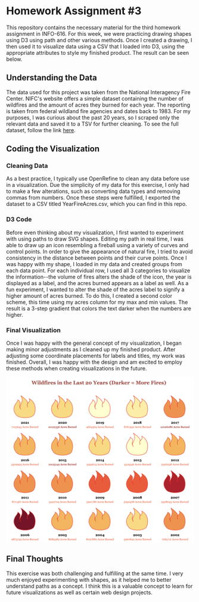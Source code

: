 # Homework Assignment #3

This repository contains the necessary material for the third homework assignment in INFO-616. For this week, we were practicing drawing shapes using D3 using path and other various methods. Once I created a drawing, I then used it to visualize data using a CSV that I loaded into D3, using the appropriate attributes to style my finished product. The result can be seen below.

## Understanding the Data

The data used for this project was taken from the National Interagency Fire Center. NIFC's website offers a simple dataset containing the number of wildfires and the amount of acres they burned for each year. The reporting is taken from federal wildland fire agencies and dates back to 1983. For my purposes, I was curious about the past 20 years, so I scraped only the relevant data and saved it to a TSV for further cleaning. To see the full dataset, follow the link [here](https://www.nifc.gov/fire-information/statistics/wildfires).

## Coding the Visualization

### Cleaning Data

As a best practice, I typically use OpenRefine to clean any data before use in a visualization. Due the simplicity of my data for this exercise, I only had to make a few alterations, such as converting data types and removing commas from numbers. Once these steps were fulfilled, I exported the dataset to a CSV titled YearFireAcres.csv, which you can find in this repo.

### D3 Code

Before even thinking about my visualization, I first wanted to experiment with using paths to draw SVG shapes. Editing my path in real time, I was able to draw up an icon resembling a fireball using a variety of curves and control points. In order to give the appearance of natural fire, I tried to avoid consistency in the distance between points and their curve points. Once I was happy with my shape, I loaded in my data and created groups from each data point. For each individual row, I used all 3 categories to visualize the information--the volume of fires alters the shade of the icon, the year is displayed as a label, and the acres burned appears as a label as well. As a fun experiment, I wanted to alter the shade of the acres label to signify a higher amount of acres burned. To do this, I created a second color scheme, this time using my acres column for my max and min values. The result is a 3-step gradient that colors the text darker when the numbers are higher. 

### Final Visualization

Once I was happy with the general concept of my visualization, I began making minor adjustments as I cleaned up my finished product. After adjusting some coordinate placements for labels and titles, my work was finished. Overall, I was happy with the design and am excited to employ these methods when creating visualizations in the future.

![Final Bar Chart](/Week_4_HW/FireViz.png/ "Final Visualization")

## Final Thoughts

This exercise was both challenging and fulfilling at the same time. I very much enjoyed experimenting with shapes, as it helped me to better understand paths as a concept. I think this is a valuable concept to learn for future visualizations as well as certain web design projects.


